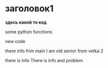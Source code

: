 # заголовок1

__здесь какой то код__

some python functions

new code

there info frim main
I am old senior from vetka 2

there is info
There is info and problem
